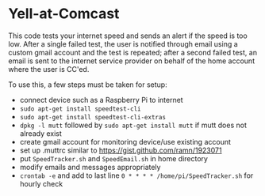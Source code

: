 # Yell-at-Comcast

This code tests your internet speed and sends an alert if the speed is too low. After a single failed test, the user is notified through email using a custom gmail account and the test is repeated; after a second failed test, an email is sent to the internet service provider on behalf of the home account where the user is CC'ed.

To use this, a few steps must be taken for setup:

 - connect device such as a Raspberry Pi to internet
 - `sudo apt-get install speedtest-cli`
 - `sudo apt-get install speedtest-cli-extras`
 - `dpkg -l mutt` followed by `sudo apt-get install mutt` if mutt does not already exist
 - create gmail account for monitoring device/use existing account
 - set up .muttrc similar to https://gist.github.com/ramn/1923071
 - put `SpeedTracker.sh` and `SpeedEmail.sh` in home directory
 - modify emails and messages appropriately
 - `crontab -e` and add to last line `0 * * * * /home/pi/SpeedTracker.sh` for hourly check
 
